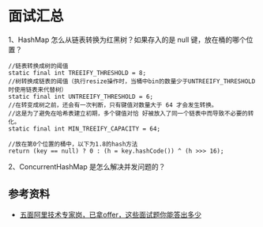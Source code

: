 # 面试汇总

1、HashMap 怎么从链表转换为红黑树？如果存入的是 null 键，放在桶的哪个位置？

```hashmap
//链表转换成树的阈值
static final int TREEIFY_THRESHOLD = 8;
//树转换成链表的阈值（执行resize操作时，当桶中bin的数量少于UNTREEIFY_THRESHOLD时使用链表来代替树）
static final int UNTREEIFY_THRESHOLD = 6;
//在转变成树之前，还会有一次判断，只有键值对数量大于 64 才会发生转换。
//这是为了避免在哈希表建立初期，多个键值对恰 好被放入了同一个链表中而导致不必要的转化。
static final int MIN_TREEIFY_CAPACITY = 64;

//放在第0个位置的桶中，以下为1.8的hash方法
return (key == null) ? 0 : (h = key.hashCode()) ^ (h >>> 16);
```

2、ConcurrentHashMap 是怎么解决并发问题的？

## 参考资料

- [五面阿里技术专家岗，已拿offer，这些面试题你能答出多少](https://blog.csdn.net/weixin_45132238/article/details/104699185)
